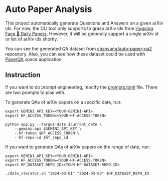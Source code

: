 # Auto Paper Analysis

This project automatically generate Questions and Answers on a given arXiv ids. For now, the CLI tool only supports to grasp arXiv ids from [Hugging Face 🤗 Daily Papers](https://huggingface.co/papers). However, it will be generally support a single arXiv id or list of arXiv ids shortly.

You can see the generated QA dataset from [chansung/auto-paper-qa2](https://huggingface.co/datasets/chansung/auto-paper-qa2) repository. Also, you can see how these dataset could be used with [PaperQA](https://huggingface.co/spaces/chansung/paper_qa) space application.

## Instruction

If you want to do prompt engineering, modify the [prompts.toml](https://github.com/deep-diver/auto-paper-analysis/tree/main/app/constants/prompts.toml) file. There are two prompts to play with.

To generate QAs of arXiv papers on a specific date, run:

```shell
export GEMINI_API_KEY=<YOUR-GEMINI-API>
export HF_ACCESS_TOKEN=<YOUR-HF-ACCESS-TOKEN>

python app.py --target-date $current_date \
    --gemini-api $GEMINI_API_KEY \
    --hf-token $HF_ACCESS_TOKEN \
    --hf-repo-id $hf_repo_id
```

If you want to generate QAs of arXiv papers on the range of date, run:

```shell
export GEMINI_API_KEY=<YOUR-GEMINI-API>
export HF_ACCESS_TOKEN=<YOUR-HF-ACCESS-TOKEN>
export HF_DATASET_REPO_ID=<YOUR-HF-DATASET-REPO-ID>

./date_iterator.sh "2024-03-01" "2024-03-03" $HF_DATASET_REPO_ID
```